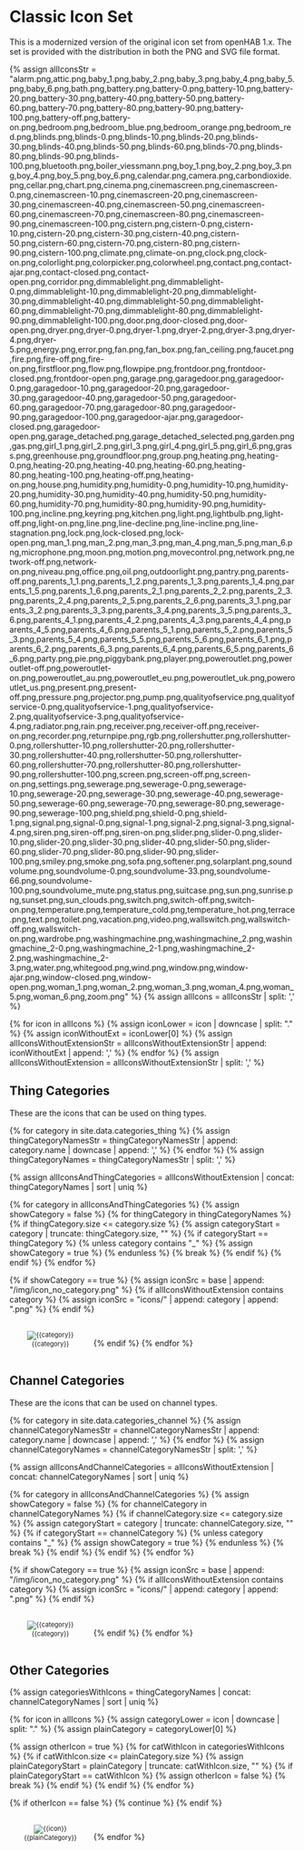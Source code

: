 # Classic Icon Set

This is a modernized version of the original icon set from openHAB 1.x.
The set is provided with the distribution in both the PNG and SVG file format.

{% assign allIconsStr = "alarm.png,attic.png,baby_1.png,baby_2.png,baby_3.png,baby_4.png,baby_5.png,baby_6.png,bath.png,battery.png,battery-0.png,battery-10.png,battery-20.png,battery-30.png,battery-40.png,battery-50.png,battery-60.png,battery-70.png,battery-80.png,battery-90.png,battery-100.png,battery-off.png,battery-on.png,bedroom.png,bedroom_blue.png,bedroom_orange.png,bedroom_red.png,blinds.png,blinds-0.png,blinds-10.png,blinds-20.png,blinds-30.png,blinds-40.png,blinds-50.png,blinds-60.png,blinds-70.png,blinds-80.png,blinds-90.png,blinds-100.png,bluetooth.png,boiler_viessmann.png,boy_1.png,boy_2.png,boy_3.png,boy_4.png,boy_5.png,boy_6.png,calendar.png,camera.png,carbondioxide.png,cellar.png,chart.png,cinema.png,cinemascreen.png,cinemascreen-0.png,cinemascreen-10.png,cinemascreen-20.png,cinemascreen-30.png,cinemascreen-40.png,cinemascreen-50.png,cinemascreen-60.png,cinemascreen-70.png,cinemascreen-80.png,cinemascreen-90.png,cinemascreen-100.png,cistern.png,cistern-0.png,cistern-10.png,cistern-20.png,cistern-30.png,cistern-40.png,cistern-50.png,cistern-60.png,cistern-70.png,cistern-80.png,cistern-90.png,cistern-100.png,climate.png,climate-on.png,clock.png,clock-on.png,colorlight.png,colorpicker.png,colorwheel.png,contact.png,contact-ajar.png,contact-closed.png,contact-open.png,corridor.png,dimmablelight.png,dimmablelight-0.png,dimmablelight-10.png,dimmablelight-20.png,dimmablelight-30.png,dimmablelight-40.png,dimmablelight-50.png,dimmablelight-60.png,dimmablelight-70.png,dimmablelight-80.png,dimmablelight-90.png,dimmablelight-100.png,door.png,door-closed.png,door-open.png,dryer.png,dryer-0.png,dryer-1.png,dryer-2.png,dryer-3.png,dryer-4.png,dryer-5.png,energy.png,error.png,fan.png,fan_box.png,fan_ceiling.png,faucet.png,fire.png,fire-off.png,fire-on.png,firstfloor.png,flow.png,flowpipe.png,frontdoor.png,frontdoor-closed.png,frontdoor-open.png,garage.png,garagedoor.png,garagedoor-0.png,garagedoor-10.png,garagedoor-20.png,garagedoor-30.png,garagedoor-40.png,garagedoor-50.png,garagedoor-60.png,garagedoor-70.png,garagedoor-80.png,garagedoor-90.png,garagedoor-100.png,garagedoor-ajar.png,garagedoor-closed.png,garagedoor-open.png,garage_detached.png,garage_detached_selected.png,garden.png,gas.png,girl_1.png,girl_2.png,girl_3.png,girl_4.png,girl_5.png,girl_6.png,grass.png,greenhouse.png,groundfloor.png,group.png,heating.png,heating-0.png,heating-20.png,heating-40.png,heating-60.png,heating-80.png,heating-100.png,heating-off.png,heating-on.png,house.png,humidity.png,humidity-0.png,humidity-10.png,humidity-20.png,humidity-30.png,humidity-40.png,humidity-50.png,humidity-60.png,humidity-70.png,humidity-80.png,humidity-90.png,humidity-100.png,incline.png,keyring.png,kitchen.png,light.png,lightbulb.png,light-off.png,light-on.png,line.png,line-decline.png,line-incline.png,line-stagnation.png,lock.png,lock-closed.png,lock-open.png,man_1.png,man_2.png,man_3.png,man_4.png,man_5.png,man_6.png,microphone.png,moon.png,motion.png,movecontrol.png,network.png,network-off.png,network-on.png,niveau.png,office.png,oil.png,outdoorlight.png,pantry.png,parents-off.png,parents_1_1.png,parents_1_2.png,parents_1_3.png,parents_1_4.png,parents_1_5.png,parents_1_6.png,parents_2_1.png,parents_2_2.png,parents_2_3.png,parents_2_4.png,parents_2_5.png,parents_2_6.png,parents_3_1.png,parents_3_2.png,parents_3_3.png,parents_3_4.png,parents_3_5.png,parents_3_6.png,parents_4_1.png,parents_4_2.png,parents_4_3.png,parents_4_4.png,parents_4_5.png,parents_4_6.png,parents_5_1.png,parents_5_2.png,parents_5_3.png,parents_5_4.png,parents_5_5.png,parents_5_6.png,parents_6_1.png,parents_6_2.png,parents_6_3.png,parents_6_4.png,parents_6_5.png,parents_6_6.png,party.png,pie.png,piggybank.png,player.png,poweroutlet.png,poweroutlet-off.png,poweroutlet-on.png,poweroutlet_au.png,poweroutlet_eu.png,poweroutlet_uk.png,poweroutlet_us.png,present.png,present-off.png,pressure.png,projector.png,pump.png,qualityofservice.png,qualityofservice-0.png,qualityofservice-1.png,qualityofservice-2.png,qualityofservice-3.png,qualityofservice-4.png,radiator.png,rain.png,receiver.png,receiver-off.png,receiver-on.png,recorder.png,returnpipe.png,rgb.png,rollershutter.png,rollershutter-0.png,rollershutter-10.png,rollershutter-20.png,rollershutter-30.png,rollershutter-40.png,rollershutter-50.png,rollershutter-60.png,rollershutter-70.png,rollershutter-80.png,rollershutter-90.png,rollershutter-100.png,screen.png,screen-off.png,screen-on.png,settings.png,sewerage.png,sewerage-0.png,sewerage-10.png,sewerage-20.png,sewerage-30.png,sewerage-40.png,sewerage-50.png,sewerage-60.png,sewerage-70.png,sewerage-80.png,sewerage-90.png,sewerage-100.png,shield.png,shield-0.png,shield-1.png,signal.png,signal-0.png,signal-1.png,signal-2.png,signal-3.png,signal-4.png,siren.png,siren-off.png,siren-on.png,slider.png,slider-0.png,slider-10.png,slider-20.png,slider-30.png,slider-40.png,slider-50.png,slider-60.png,slider-70.png,slider-80.png,slider-90.png,slider-100.png,smiley.png,smoke.png,sofa.png,softener.png,solarplant.png,soundvolume.png,soundvolume-0.png,soundvolume-33.png,soundvolume-66.png,soundvolume-100.png,soundvolume_mute.png,status.png,suitcase.png,sun.png,sunrise.png,sunset.png,sun_clouds.png,switch.png,switch-off.png,switch-on.png,temperature.png,temperature_cold.png,temperature_hot.png,terrace.png,text.png,toilet.png,vacation.png,video.png,wallswitch.png,wallswitch-off.png,wallswitch-on.png,wardrobe.png,washingmachine.png,washingmachine_2.png,washingmachine_2-0.png,washingmachine_2-1.png,washingmachine_2-2.png,washingmachine_2-3.png,water.png,whitegood.png,wind.png,window.png,window-ajar.png,window-closed.png,window-open.png,woman_1.png,woman_2.png,woman_3.png,woman_4.png,woman_5.png,woman_6.png,zoom.png" %}
{% assign allIcons = allIconsStr | split: ',' %}

{% for icon in allIcons %}
  {% assign iconLower = icon | downcase | split: "." %}
  {% assign iconWithoutExt = iconLower[0] %}
  {% assign allIconsWithoutExtensionStr = allIconsWithoutExtensionStr | append: iconWithoutExt | append: ',' %}
{% endfor %}
{% assign allIconsWithoutExtension = allIconsWithoutExtensionStr | split: ',' %}

## Thing Categories

These are the icons that can be used on thing types.

{% for category in site.data.categories_thing %}
    {% assign thingCategoryNamesStr = thingCategoryNamesStr | append: category.name | downcase | append: ',' %}
{% endfor %}
{% assign thingCategoryNames = thingCategoryNamesStr | split: ',' %}

{% assign allIconsAndThingCategories = allIconsWithoutExtension | concat: thingCategoryNames | sort | uniq %}
<div id="iconset-preview-things">
{% for category in allIconsAndThingCategories %}
  {% assign showCategory = false %}
  {% for thingCategory in thingCategoryNames %}
    {% if thingCategory.size <= category.size %}
      {% assign categoryStart = category | truncate: thingCategory.size, "" %}
      {% if categoryStart == thingCategory %}
        {% unless category contains "_" %}
          {% assign showCategory = true %}
        {% endunless %}
        {% break %}
      {% endif %}
    {% endif %}
  {% endfor %}

  {% if showCategory == true %}
    {% assign iconSrc = base | append: "/img/icon_no_category.png" %}
    {% if allIconsWithoutExtension contains category %}
      {% assign iconSrc = "icons/" | append: category | append: ".png" %}
    {% endif %}
    <figure style="width: 128px; display: inline-block; text-align: center; font-size: 0.8em; margin: 16px 8px;">
      <img src="{{iconSrc}}" alt="{{category}}" title="{{category}}">
      <figcaption>{{category}}</figcaption>
    </figure>
  {% endif %}
{% endfor %}
</div>

## Channel Categories

These are the icons that can be used on channel types.

{% for category in site.data.categories_channel %}
    {% assign channelCategoryNamesStr = channelCategoryNamesStr | append: category.name | downcase | append: ',' %}
{% endfor %}
{% assign channelCategoryNames = channelCategoryNamesStr | split: ',' %}

{% assign allIconsAndChannelCategories = allIconsWithoutExtension | concat: channelCategoryNames | sort | uniq %}
<div id="iconset-preview-channels">
{% for category in allIconsAndChannelCategories %}
  {% assign showCategory = false %}
  {% for channelCategory in channelCategoryNames %}
    {% if channelCategory.size <= category.size %}
      {% assign categoryStart = category | truncate: channelCategory.size, "" %}
      {% if categoryStart == channelCategory %}
        {% unless category contains "_" %}
          {% assign showCategory = true %}
        {% endunless %}
        {% break %}
      {% endif %}
    {% endif %}
  {% endfor %}

  {% if showCategory == true %}
    {% assign iconSrc = base | append: "/img/icon_no_category.png" %}
    {% if allIconsWithoutExtension contains category %}
      {% assign iconSrc = "icons/" | append: category | append: ".png" %}
    {% endif %}
    <figure style="width: 128px; display: inline-block; text-align: center; font-size: 0.8em; margin: 16px 8px;">
      <img src="{{iconSrc}}" alt="{{category}}" title="{{category}}">
      <figcaption>{{category}}</figcaption>
    </figure>
  {% endif %}
{% endfor %}
</div>

## Other Categories

{% assign categoriesWithIcons = thingCategoryNames | concat: channelCategoryNames | sort | uniq %}

<div id="iconset-preview-other">
{% for icon in allIcons %}
  {% assign categoryLower = icon | downcase | split: "." %}
  {% assign plainCategory = categoryLower[0] %}

  {% assign otherIcon = true %}
  {% for catWithIcon in categoriesWithIcons %}
    {% if catWithIcon.size <= plainCategory.size %}
      {% assign plainCategoryStart = plainCategory | truncate: catWithIcon.size, "" %}
      {% if plainCategoryStart == catWithIcon %}
        {% assign otherIcon = false %}
        {% break %}
      {% endif %}
    {% endif %}
  {% endfor %}

  {% if otherIcon == false %}
    {% continue %}
  {% endif %}

  <figure style="width: 128px; display: inline-block; text-align: center; font-size: 0.8em; margin: 16px 8px;">
    <img src="icons/{{icon}}" alt="{{icon}}" title="{{icon}}">
    <figcaption>{{plainCategory}}</figcaption>
  </figure>
{% endfor %}
</div>

